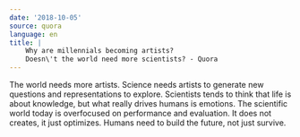 ```yaml
---
date: '2018-10-05'
source: quora
language: en
title: |
    Why are millennials becoming artists?
    Doesn\'t the world need more scientists? - Quora
---
```


The world needs more artists. Science needs artists to generate new
questions and representations to explore. Scientists tends to think that
life is about knowledge, but what really drives humans is emotions. The
scientific world today is overfocused on performance and evaluation. It
does not creates, it just optimizes. Humans need to build the future,
not just survive.
